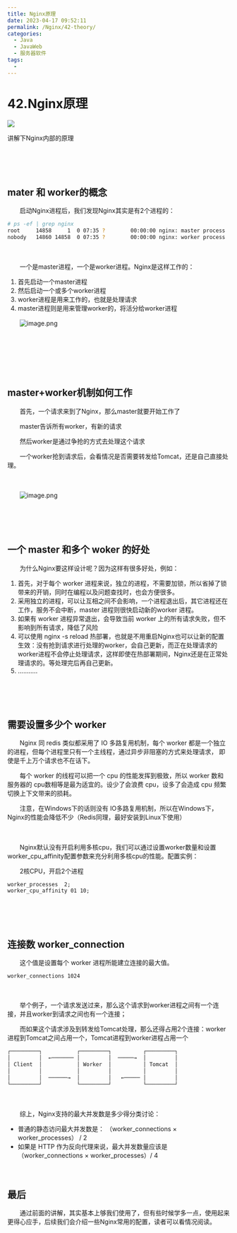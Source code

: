 ```yaml
---
title: Nginx原理
date: 2023-04-17 09:52:11
permalink: /Nginx/42-theory/
categories:
  - Java
  - JavaWeb
  - 服务器软件
tags:
  - 
---
```

# 42.Nginx原理

![](https://image.peterjxl.com/blog/252.jpg)


讲解下Nginx内部的原理
<!-- more -->
　　‍

　　‍

## mater 和 worker的概念

　　启动Nginx进程后，我们发现Nginx其实是有2个进程的：

```bash
# ps -ef | grep nginx
root     14858     1  0 07:35 ?        00:00:00 nginx: master process ./nginx
nobody   14860 14858  0 07:35 ?        00:00:00 nginx: worker process
```

　　‍

　　一个是master进程，一个是worker进程。Nginx是这样工作的：

1. 首先启动一个master进程
2. 然后启动一个或多个worker进程
3. worker进程是用来工作的，也就是处理请求
4. master进程则是用来管理worker的，将活分给worker进程

　　​![image.png](https://image.peterjxl.com/blog/image-20211115212252-2unfd8g.png)​

　　‍

　　‍

　　‍

## master+worker机制如何工作

　　首先，一个请求来到了Nginx，那么master就要开始工作了

　　master告诉所有worker，有新的请求

　　然后worker是通过争抢的方式去处理这个请求

　　一个worker抢到请求后，会看情况是否需要转发给Tomcat，还是自己直接处理。

　　‍

　　​![image.png](https://image.peterjxl.com/blog/image-20211115212353-se5chg5.png)​

　　‍

　　‍

## 一个 master 和多个 woker 的好处

　　为什么Nginx要这样设计呢？因为这样有很多好处，例如：

1. 首先，对于每个 worker 进程来说，独立的进程，不需要加锁，所以省掉了锁带来的开销，同时在编程以及问题查找时，也会方便很多。
2. 采用独立的进程，可以让互相之间不会影响，一个进程退出后，其它进程还在工作，服务不会中断，master 进程则很快启动新的worker 进程。
3. 如果有 worker 进程异常退出，会导致当前 worker 上的所有请求失败，但不影响到所有请求，降低了风险
4. 可以使用 nginx -s reload 热部署，也就是不用重启Nginx也可以让新的配置生效：没有抢到请求进行处理的worker，会自己更新，而正在处理请求的worker进程不会停止处理请求，这样即使在热部署期间，Nginx还是在正常处理请求的。等处理完后再自己更新。
5. ...........

　　‍

　　‍

## 需要设置多少个 worker

　　Nginx 同 redis 类似都采用了 IO 多路复用机制，每个 worker 都是一个独立的进程，但每个进程里只有一个主线程，通过异步非阻塞的方式来处理请求， 即使是千上万个请求也不在话下。

　　每个 worker 的线程可以把一个 cpu 的性能发挥到极致，所以 worker 数和服务器的 cpu数相等是最为适宜的。设少了会浪费 cpu，设多了会造成 cpu 频繁切换上下文带来的损耗。

　　注意，在Windows下的话则没有 IO多路复用机制，所以在Windows下，Nginx的性能会降低不少（Redis同理，最好安装到Linux下使用）

　　‍

　　Nginx默认没有开启利用多核cpu，我们可以通过设置worker数量和设置worker_cpu_affinity配置参数来充分利用多核cpu的性能。配置实例：

　　2核CPU，开启2个进程

```nginx
worker_processes  2;  
worker_cpu_affinity 01 10;
```

　　‍

　　‍

## 连接数 worker_connection

　　这个值是设置每个 worker 进程所能建立连接的最大值。

```nginx
worker_connections 1024
```

　　‍

　　举个例子，一个请求发送过来，那么这个请求到worker进程之间有一个连接，并且worker到请求之间也有一个连接；

　　而如果这个请求涉及到转发给Tomcat处理，那么还得占用2个连接：worker进程到Tomcat之间占用一个，Tomcat进程到worker进程占用一个

```xml
┌─────────┐           ┌─────────┐          ┌─────────┐
│         │  ←─────── │         │  ─────→  │         │
│ Client  │           │ Worker  │          │ Tomcat  │
│         │           │         │          │         │
│         │  ──────→  │         │   ←───── │         │
└─────────┘           └─────────┘          └─────────┘
```

　　‍

　　综上，Nginx支持的最大并发数是多少得分类讨论：

* 普通的静态访问最大并发数是： （worker_connections × worker_processes） / 2
* 如果是 HTTP 作为反向代理来说，最大并发数量应该是 （worker_connections × worker_processes）/ 4

　　‍

## 最后

　　通过前面的讲解，其实基本上够我们使用了，但有些时候学多一点，使用起来更得心应手，后续我们会介绍一些Nginx常用的配置，读者可以看情况阅读。

　　‍
